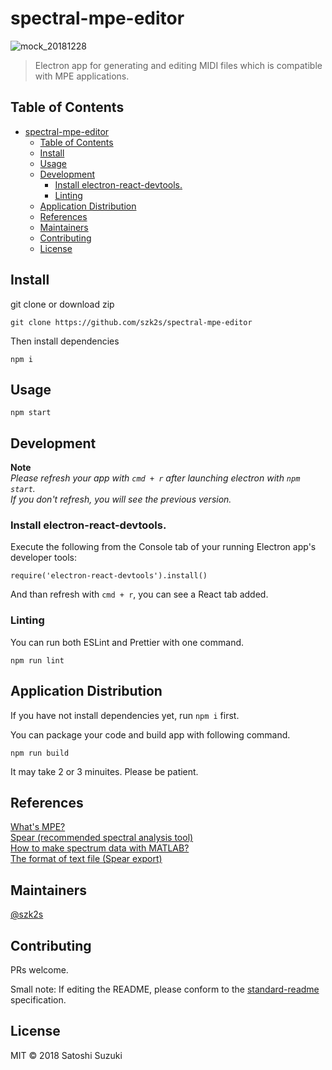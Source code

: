 # spectral-mpe-editor

![mock_20181228](https://user-images.githubusercontent.com/31060964/50502309-a1ad1c80-0aa1-11e9-8884-f60d0bf6da1b.gif)

> Electron app for generating and editing MIDI files which is compatible with MPE applications.

## Table of Contents

- [spectral-mpe-editor](#spectral-mpe-editor)
  - [Table of Contents](#table-of-contents)
  - [Install](#install)
  - [Usage](#usage)
  - [Development](#development)
    - [Install electron-react-devtools.](#install-electron-react-devtools)
    - [Linting](#linting)
  - [Application Distribution](#application-distribution)
  - [References](#references)
  - [Maintainers](#maintainers)
  - [Contributing](#contributing)
  - [License](#license)

## Install

git clone or download zip 
```
git clone https://github.com/szk2s/spectral-mpe-editor
```

Then install dependencies
```
npm i
```

## Usage

```
npm start
```

## Development  

**Note**  
*Please refresh your app with `cmd + r` after launching electron with `npm start`.   
If you don't refresh, you will see the previous version.*

### Install electron-react-devtools.  
Execute the following from the Console tab of your running Electron app's developer tools:  

```
require('electron-react-devtools').install()
```
And than refresh with `cmd + r`, you can see a React tab added.  
  
### Linting
You can run both ESLint and Prettier with one command.  
```
npm run lint
```  

## Application Distribution
If you have not install dependencies yet, run `npm i` first.

You can package your code and build app with following command.
```
npm run build
```  
It may take 2 or 3 minuites. Please be patient.  

## References
[What's MPE?](http://mpe.js.org/ "mpe.js")  
[Spear (recommended spectral analysis tool)](http://www.klingbeil.com/spear/ "Spear")  
[How to make spectrum data with MATLAB?](https://github.com/szk2s/Spectral-Analysis "Spectral-Analysis")  
[The format of text file (Spear export)](https://sites.google.com/view/hintjam-frontier-of-music/%E3%83%9B%E3%83%BC%E3%83%A0 "Hint-Jam")  

## Maintainers

[@szk2s](https://github.com/szk2s)

## Contributing

PRs welcome.

Small note: If editing the README, please conform to the [standard-readme](https://github.com/RichardLitt/standard-readme) specification.

## License

MIT © 2018 Satoshi Suzuki

